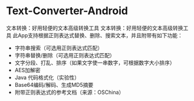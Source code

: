 # Text-Converter-Android
文本转换：好用轻便的文本高级转换工具
文本转换：好用轻便的文本高级转换工具
此App支持根据正则表达式替换、删除、搜索文本，并且附带有如下功能：

 * 字符串搜索（可选用正则表达式匹配）
 * 字符串替换/删除（可选用正则表达式匹配）
 * 文字分段、打乱、排序（如果文字使一串数字，可根据数字大小排序）
 * AES加解密
 * Java 代码格式化（实验性）
 * Base64编码/解码、生成MD5摘要
 * 附带正则表达式的参考文档（来源：OSChina）
